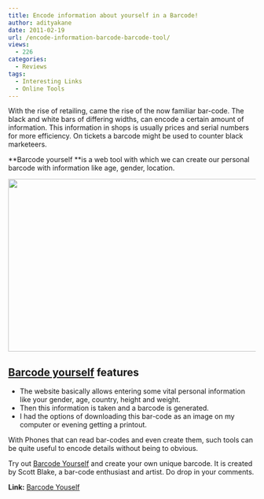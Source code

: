 ```yaml
---
title: Encode information about yourself in a Barcode!
author: adityakane
date: 2011-02-19
url: /encode-information-barcode-barcode-tool/
views:
  - 226
categories:
  - Reviews
tags:
  - Interesting Links
  - Online Tools
---
```

With the rise of retailing, came the rise of the now familiar bar-code. The black and white bars of differing widths, can encode a certain amount of information. This information in shops is usually prices and serial numbers for more efficiency. On tickets a barcode might be used to counter black marketeers.

**Barcode yourself **is a web tool with which we can create our personal barcode with information like age, gender, location.

[<img class="alignnone size-full wp-image-38076" title="Barcode_yourself" src="http://cdn.devilsworkshop.org/files/2011/02/Barcode_yourself.png" alt="" width="550" height="351" />][1]

## <a href="http://www.barcodeart.com/art/yourself/yourself.html" onclick="_gaq.push(['_trackEvent', 'outbound-article', 'http://www.barcodeart.com/art/yourself/yourself.html', 'Barcode yourself']);" >Barcode yourself</a> features

  * The website basically allows entering some vital personal information like your gender, age, country, height and weight.
  * Then this information is taken and a barcode is generated.
  * I had the options of downloading this bar-code as an image on my computer or evening getting a printout.

With Phones that can read bar-codes and even create them, such tools can be quite useful to encode details without being to obvious.

Try out <a href="http://www.barcodeart.com/artwork/netart/yourself/index.html" onclick="_gaq.push(['_trackEvent', 'outbound-article', 'http://www.barcodeart.com/artwork/netart/yourself/index.html', 'Barcode Yourself']);" >Barcode Yourself</a> and create your own unique barcode. It is created by Scott Blake, a bar-code enthusiast and artist. Do drop in your comments.

**Link:** <a href="http://www.barcodeart.com/artwork/netart/yourself/index.html" onclick="_gaq.push(['_trackEvent', 'outbound-article', 'http://www.barcodeart.com/artwork/netart/yourself/index.html', 'Barcode Youself']);" >Barcode Youself</a>

 [1]: http://cdn.devilsworkshop.org/files/2011/02/Barcode_yourself.png
